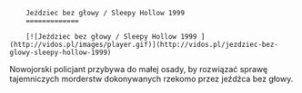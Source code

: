 
        Jeździec bez głowy / Sleepy Hollow 1999 
        =============
        
        [![Jeździec bez głowy / Sleepy Hollow 1999 ](http://vidos.pl/images/player.gif)](http://vidos.pl/jezdziec-bez-glowy-sleepy-hollow-1999)
        
        
 Nowojorski policjant przybywa do małej osady, by rozwiązać sprawę tajemniczych morderstw dokonywanych rzekomo przez jeźdźca bez głowy.
    